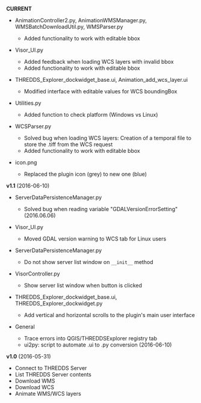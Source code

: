 **CURRENT**

* AnimationController2.py, AnimationWMSManager.py, WMSBatchDownloadUtil.py, WMSParser.py
    - Added functionality to work with editable bbox


* Visor_UI.py
     - Added feedback when loading WCS layers with invalid bbox
     - Added functionality to work with editable bbox


* THREDDS_Explorer_dockwidget_base.ui, Animation_add_wcs_layer.ui
    - Modified interface with editable values for WCS boundingBox


* Utilities.py
    - Added function to check platform (Windows vs Linux)


* WCSParser.py
    - Solved bug when loading WCS layers: Creation of a temporal file to store the .tiff from the WCS request
    - Added functionality to work with editable bbox


* icon.png
    - Replaced the plugin icon (grey) to new one (blue)

**v1.1** (2016-06-10)

* ServerDataPersistenceManager.py
    - Solved bug when reading variable "GDALVersionErrorSetting" (2016.06.06)


* Visor_UI.py
    - Moved GDAL version warning to WCS tab for Linux users


* ServerDataPersistenceManager.py
    - Do not show server list window on `__init__` method


* VisorController.py
    - Show server list window when button is clicked


* THREDDS_Explorer_dockwidget_base.ui, THREDDS_Explorer_dockwidget.py
    - Add vertical and horizontal scrolls to the plugin's main user interface


* General
  - Trace errors into QGIS/THREDDSExplorer registry tab
  - ui2py: script to automate .ui to .py conversion (2016-06-10)

**v1.0** (2016-05-31)

* Connect to THREDDS Server
* List THREDDS Server contents
* Download WMS
* Download WCS
* Animate WMS/WCS layers
